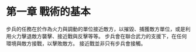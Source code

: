 # 第一章 戰術的基本

步兵的任務在於作為火力與調動的單位接近敵方，以摧毀、捕獲敵方單位，或是利用火力擊退敵方襲擊、接近戰與反擊等等。 步兵會在聯合武力的支援下，在任何環境與敵方接戰，以擊敗敵方。 接近戰並非只有步兵會接觸。
